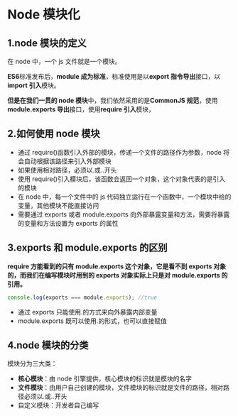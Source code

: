 # Node 模块化

## 1.node 模块的定义

在 node 中，一个 js 文件就是一个模块。

**ES6**标准发布后，**module 成为标准**，标准使用是以**export 指令导出**接口，以**import 引入**模块。

**但是在我们一贯的 node 模块**中，我们依然采用的是**CommonJS 规范**，使用**module.exports 导出**接口，使用**require 引入**模块，

## 2.如何使用 node 模块

- 通过 require()函数引入外部的模块，传递一个文件的路径作为参数，node 将会自动根据该路径来引入外部模块
- 如果使用相对路径，必须以.或..开头
- 使用 require()引入模块后，该函数会返回一个对象，这个对象代表的是引入的模块
- 在 node 中，每一个文件中的 js 代码独立运行在一个函数中，一个模块中给的变量，其他模块不能直接访问
- 需要通过 exports 或者 module.exports 向外部暴露变量和方法，需要将暴露的变量和方法设置为 exports 的属性

## 3.exports 和 module.exports 的区别

**require 方能看到的只有 module.exports 这个对象，它是看不到 exports 对象的，而我们在编写模块时用到的 exports 对象实际上只是对 module.exports 的引用。**

```js
console.log(exports === module.exports); //true
```

- 通过 exports 只能使用.的方式来向外暴露内部变量
- module.exports 既可以使用.的形式，也可以直接赋值

## 4.node 模块的分类

模块分为三大类：

- **核心模块**：由 node 引擎提供，核心模块的标识就是模块的名字
- **文件模块**：由用户自己创建的模块，文件模块的标识就是文件的路径，相对路径必须以.或..开头
- 自定义模块：开发者自己编写
